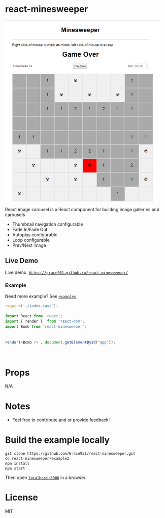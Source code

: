 # react-minesweeper 

![demo gif](https://github.com/Grace951/react-minesweeper/raw/master/screenshot.png)

React image carousel is a React component for building image galleries and carousels
* Thumbnail navigation configurable
* Fade In/Fade Out
* Autoplay configurable
* Loop configurable
* Prev/Next image

## Live Demo 
Live demo: [`https://grace951.github.io/react-minesweeper/`](https://grace951.github.io/react-minesweeper/)



### Example
Need more example? See [`examples`](https://github.com/Grace951/react-minesweeper/tree/master/example)
```js
require('./index.sass');

import React from 'react';
import { render }  from 'react-dom';
import Bomb from 'react-minesweeper';


render(<Bomb /> , document.getElementById("app"));

		
```

# Props

N/A

# Notes
* Feel free to contribute and or provide feedback!   

# Build the example locally

```
git clone https://github.com/Grace951/react-minesweeper.git
cd react-minesweeper/example2
npm install
npm start
```

Then open [`localhost:3000`](http://localhost:3000) in a browser.


# License

MIT
